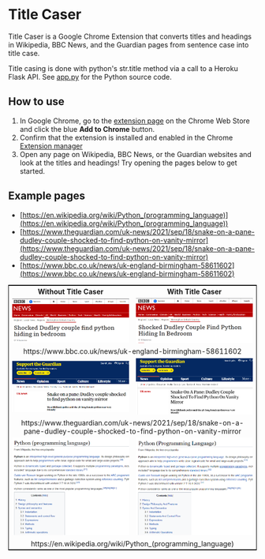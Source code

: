# Title Caser

Title Caser is a Google Chrome Extension that converts titles and headings in Wikipedia, BBC News, and the Guardian pages from sentence case into title case.

Title casing is done with python's str.title method via a call to a Heroku Flask API. See [app.py](app.py) for the Python source code.

## How to use

1. In Google Chrome, go to the [extension page](https://chrome.google.com/webstore/detail/title-caser/kbchokdkkcomkengjmddfalefnehmkak) on the Chrome Web Store and click the blue **Add to Chrome** button.
2. Confirm that the extension is installed and enabled in the Chrome [Extension manager](chrome://extensions/)
3. Open any page on Wikipedia, BBC News, or the Guardian websites and look at the titles and headings! Try opening the pages below to get started.

## Example pages

* [https://en.wikipedia.org/wiki/Python_(programming_language)](https://en.wikipedia.org/wiki/Python_(programming_language))<br>
* [https://www.theguardian.com/uk-news/2021/sep/18/snake-on-a-pane-dudley-couple-shocked-to-find-python-on-vanity-mirror](https://www.theguardian.com/uk-news/2021/sep/18/snake-on-a-pane-dudley-couple-shocked-to-find-python-on-vanity-mirror)<br>
* [https://www.bbc.co.uk/news/uk-england-birmingham-58611602](https://www.bbc.co.uk/news/uk-england-birmingham-58611602)

<table style="width: 100%; border: 1px solid black;" >
    <tr>
        <th style="width:50%">Without Title Caser</td>
        <th style="width:50%">With Title Caser</td>
    </tr>
    <tr>
        <td style="width:50%"><img src="demo-img/bbc-python-before.png" /></td>
        <td style="width:50%"><img src="demo-img/bbc-python-after.png" /></td>
    </tr>
    <tr>
        <td colspan="2" style="text-align:center">https://www.bbc.co.uk/news/uk-england-birmingham-58611602</td>
    </tr>
    <tr>
        <td style="width:50%"><img src="demo-img/guardian-python-before.PNG" /></td>
        <td style="width:50%"><img src="demo-img/guardian-python-after.PNG" /></td>
    </tr>
    <tr>
        <td colspan="2" style="text-align:center">https://www.theguardian.com/uk-news/2021/sep/18/snake-on-a-pane-dudley-couple-shocked-to-find-python-on-vanity-mirror</td>
    </tr>
    <tr>
        <td style="width:50%"><img src="demo-img/wikipedia-python-before.PNG" /></td>
        <td style="width:50%"><img src="demo-img/wikipedia-python-after.PNG" /></td>
    </tr>
    <tr>
        <td colspan="2" style="text-align:center">https://en.wikipedia.org/wiki/Python_(programming_language)</td>
    </tr>
</tr></table>

